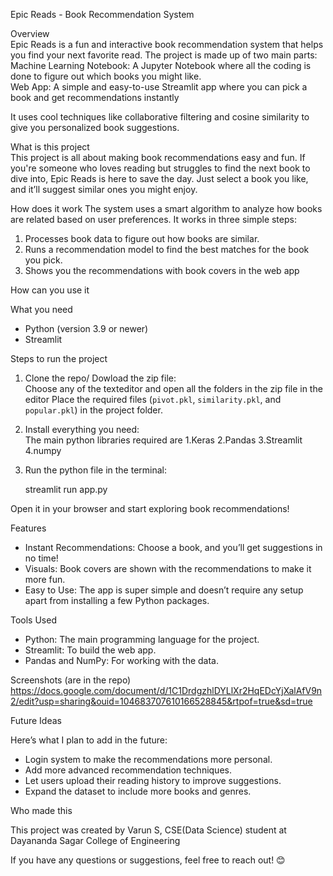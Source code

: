 

Epic Reads - Book Recommendation System

Overview  
Epic Reads is a fun and interactive book recommendation system that helps you find your next favorite read. The project is made up of two main parts:  
 	Machine Learning Notebook: A Jupyter Notebook where all the coding is done to figure out which books you might like.  
 	Web App: A simple and easy-to-use Streamlit app where you can pick a book and get recommendations instantly 

It uses cool techniques like collaborative filtering and cosine similarity to give you personalized book suggestions.


What is this project  
This project is all about making book recommendations easy and fun. If you're someone who loves reading but struggles to find the next book to dive into, Epic Reads is here to save the day. Just select a book you like, and it’ll suggest similar ones you might enjoy.



How does it work 
The system uses a smart algorithm to analyze how books are related based on user preferences. It works in three simple steps:  
1. Processes book data to figure out how books are similar.  
2. Runs a recommendation model to find the best matches for the book you pick.  
3. Shows you the recommendations with book covers in the web app 



How can you use it 

What you need  
- Python (version 3.9 or newer)  
- Streamlit  

Steps to run the project 
1. Clone the repo/ Dowload the zip file:  
  	Choose any of the texteditor and open all the folders in the zip file in the editor
	Place the required files (`pivot.pkl`, `similarity.pkl`, and `popular.pkl`) in the project folder.
   
2. Install everything you need:  
   	The main python libraries required are
	1.Keras
	2.Pandas
	3.Streamlit
	4.numpy
	
  
3. Run the python file in the terminal:  
   
   	streamlit run app.py
   

Open it in your browser and start exploring book recommendations!



Features 

- Instant Recommendations: Choose a book, and you’ll get suggestions in no time!  
- Visuals: Book covers are shown with the recommendations to make it more fun.  
- Easy to Use: The app is super simple and doesn’t require any setup apart from installing a few Python packages.  



Tools Used 

- Python: The main programming language for the project.  
- Streamlit: To build the web app.  
- Pandas and NumPy: For working with the data.  



Screenshots (are in the repo)
https://docs.google.com/document/d/1C1DrdgzhlDYLlXr2HqEDcYjXalAfV9n2/edit?usp=sharing&ouid=104683707610166528845&rtpof=true&sd=true



Future Ideas  

Here’s what I plan to add in the future:  
- Login system to make the recommendations more personal.  
- Add more advanced recommendation techniques.  
- Let users upload their reading history to improve suggestions.  
- Expand the dataset to include more books and genres.  



Who made this  

This project was created by Varun S, CSE(Data Science) student at Dayananda Sagar College of Engineering  



If you have any questions or suggestions, feel free to reach out! 😊
